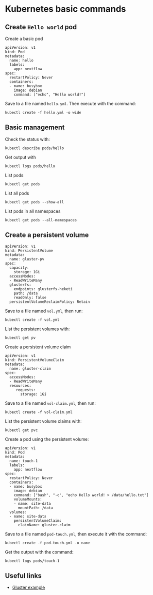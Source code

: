 # Kubernetes basic commands 


## Create `Hello world` pod
 
Create a basic pod 

```
apiVersion: v1
kind: Pod
metadata:
  name: hello
  labels:
    app: nextflow
spec:
  restartPolicy: Never
  containers:
  - name: busybox
    image: debian
    command: ["echo", "Hello world!"]
```


Save to a file named `hello.yml`. Then execute with the command: 

```
kubectl create -f hello.yml -o wide
```

## Basic management 

Check the status with: 

```
kubectl describe pods/hello
```

Get output with 

```
kubectl logs pods/hello
```


List pods 

```
kubectl get pods
```

List all pods 

```
kubectl get pods --show-all
```

List pods in all namespaces 

```
kubectl get pods --all-namespaces
```

## Create a persistent volume 

```
apiVersion: v1
kind: PersistentVolume
metadata:
  name: gluster-pv   
spec:
  capacity:
    storage: 1Gi     
  accessModes:
  - ReadWriteMany    
  glusterfs:         
    endpoints: glusterfs-heketi
    path: /data 
    readOnly: false
  persistentVolumeReclaimPolicy: Retain 
```

Save to a file named `vol.yml`, then run: 

```
kubectl create -f vol.yml 
```

List the persistent volumes with: 

```
kubectl get pv
```

Create a persistent volume claim 

```
apiVersion: v1
kind: PersistentVolumeClaim
metadata:
  name: gluster-claim  
spec:
  accessModes:
  - ReadWriteMany      
  resources:
     requests:
       storage: 1Gi   
```

Save to a file named `vol-claim.yml`, then run: 

```
kubectl create -f vol-claim.yml 
```   

List the persistent volume claims with: 

```
kubectl get pvc
```

Create a pod using the persistent volume: 

```
apiVersion: v1
kind: Pod
metadata:
  name: touch-1 
  labels:
    app: nextflow
spec:
  restartPolicy: Never
  containers:
  - name: busybox
    image: debian
    command: ["bash", "-c", "echo Hello world! > /data/hello.txt"]
    volumeMounts:
    - name: site-data
      mountPath: /data
  volumes:
  - name: site-data
    persistentVolumeClaim:
      claimName: gluster-claim 
```      

Save to a file named `pod-touch.yml`, then execute it with the command: 


```
kubectl create -f pod-touch.yml -o name 
```

Get the output with the command: 

```
kubectl logs pods/touch-1
```
 
 
 
## Useful links 

* [Gluster example](https://docs.openshift.org/latest/install_config/storage_examples/gluster_example.html) 